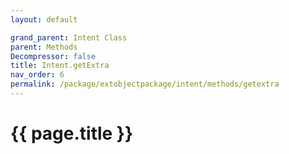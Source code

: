 ```yaml
---
layout: default

grand_parent: Intent Class
parent: Methods
Decompressor: false
title: Intent.getExtra
nav_order: 6
permalink: /package/extobjectpackage/intent/methods/getextra
---
```

# {{ page.title }}
